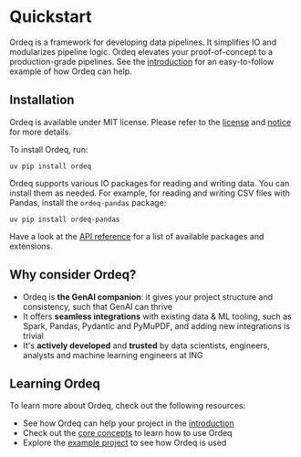 # Quickstart

Ordeq is a framework for developing data pipelines.
It simplifies IO and modularizes pipeline logic.
Ordeq elevates your proof-of-concept to a production-grade pipelines.
See the [introduction][intro] for an easy-to-follow example of how Ordeq can help.

## Installation

Ordeq is available under MIT license.
Please refer to the [license][license] and [notice][notice] for more details.

To install Ordeq, run:

```shell
uv pip install ordeq
```

Ordeq supports various IO packages for reading and writing data.
You can install them as needed.
For example, for reading and writing CSV files with Pandas, install the `ordeq-pandas` package:

```shell
uv pip install ordeq-pandas
```

Have a look at the [API reference][api-ref] for a list of available packages and extensions.

## Why consider Ordeq?

- Ordeq is **the GenAI companion**: it gives your project structure and consistency, such that GenAI can thrive
- It offers **seamless integrations** with existing data & ML tooling, such as Spark, Pandas, Pydantic and PyMuPDF, and adding new integrations is trivial
- It's **actively developed** and **trusted** by data scientists, engineers, analysts and machine learning engineers at ING

## Learning Ordeq

To learn more about Ordeq, check out the following resources:

- See how Ordeq can help your project in the [introduction][intro]
- Check out the [core concepts][core-concepts] to learn how to use Ordeq
- Explore the [example project][example-project] to see how Ordeq is used

[core-concepts]: docs/2_Concepts/_IO.md

[api-ref]: docs/3_API/ordeq/types.md

[intro]: docs/1_Getting_started/_Introduction.md

[example-project]: docs/2_Guides/examples/example-project/README.md

[license]: LICENSE

[notice]: NOTICE

